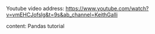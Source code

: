Youtube video address:
https://www.youtube.com/watch?v=vmEHCJofslg&t=9s&ab_channel=KeithGalli

content:
Pandas tutorial
